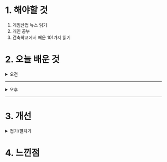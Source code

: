 
# 1. 해야할 것

1. 게임산업 뉴스 읽기 
2. 개인 공부  
3. 건축학교에서 배운 101가지 읽기



# 2. 오늘 배운 것

<details>
<summary>오전</summary>

## 오늘의 뉴스




</details>

****

<details>
<summary>오후</summary>

## 건축학교에서 배운 101가지


****
## 원신 플레이
![image](https://github.com/user-attachments/assets/25ac8a9d-bb0c-4d45-8d4a-d05580aa3b8a)

</details>

****


# 3. 개선


<details>
<summary>접기/펼치기</summary>


</details>



# 4. 느낀점



